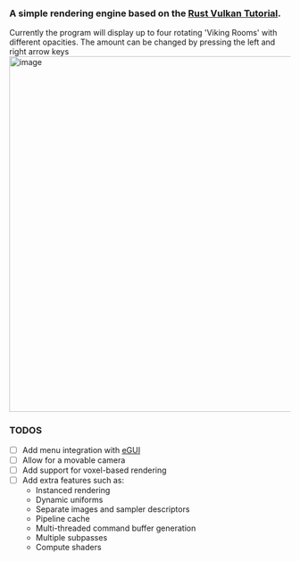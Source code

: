 ### A simple rendering engine based on the [Rust Vulkan Tutorial](https://kylemayes.github.io/vulkanalia/introduction.html). 


Currently the program will display up to four rotating 'Viking Rooms' with different opacities. The amount can be changed by pressing the left and right arrow keys 
<img width="907" height="638" alt="image" src="https://github.com/user-attachments/assets/75ac6c83-1964-42fe-90d7-b0159a6307e4" />

### TODOS
- [ ] Add menu integration with [eGUI](https://github.com/emilk/egui)
- [ ] Allow for a movable camera
- [ ] Add support for voxel-based rendering
- [ ] Add extra features such as: 
    - Instanced rendering
    - Dynamic uniforms
    - Separate images and sampler descriptors
    - Pipeline cache
    - Multi-threaded command buffer generation
    - Multiple subpasses
    - Compute shaders
 
